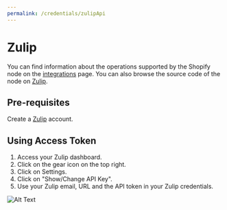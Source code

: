```yaml
---
permalink: /credentials/zulipApi
---
```


# Zulip
You can find information about the operations supported by the Shopify node on the [integrations](https://n8n.io/integrations/n8n-nodes-base.zulip) page. You can also browse the source code of the node on [Zulip](https://github.com/n8n-io/n8n/tree/master/packages/nodes-base/nodes/Zulip).

## Pre-requisites

Create a [Zulip](https://zulip.com/) account.

## Using Access Token

1. Access your Zulip dashboard.
2. Click on the gear icon on the top right.
3. Click on Settings.
4. Click on "Show/Change API Key".
5. Use your Zulip email, URL and the API token in your Zulip credentials.


![Alt Text](https://i.imgur.com/9HJL4b0.gif)










